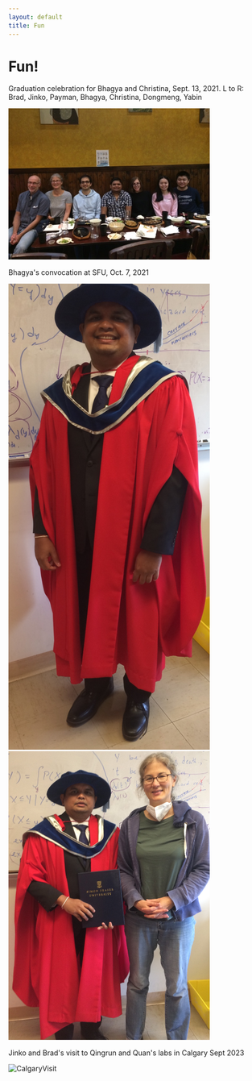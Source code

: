 ```yaml
---
layout: default
title: Fun
---
```

# Fun!

Graduation celebration for Bhagya and Christina, Sept. 13, 2021. L to R: Brad, Jinko, Payman, Bhagya, Christina, Dongmeng, Yabin

<img src="assets/images/BCdinner.jpg" alt="Bhagya&Christina diner" width="400">

Bhagya's convocation at SFU, Oct. 7, 2021

<img src="assets/images/BK.JPG" alt="BhagyaConvo1" width="400">
<img src="assets/images/BKJG.jpeg" alt="BhagyaConvo2" width="400">

Jinko and Brad's visit to Qingrun and Quan's labs in Calgary Sept 2023

<img src="assets/images/CalgaryVisit.jpeg" alt="CalgaryVisit" width="400">
